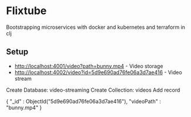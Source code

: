 # Flixtube

Bootstrapping microservices with docker and kubernetes and terraform in clj

## Setup

* <http://localhost:4001/video?path=bunny.mp4> - Video storage
* <http://localhost:4002/video?id=5d9e690ad76fe06a3d7ae416> - Video stream

Create Database: video-streaming
Create Collection: videos
Add record

{
    "_id" : ObjectId("5d9e690ad76fe06a3d7ae416"),
    "videoPath" : "bunny.mp4"
}
